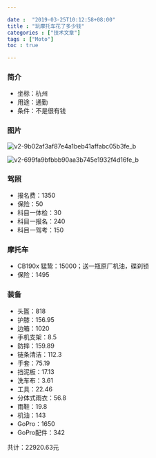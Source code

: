```yaml
---

date :  "2019-03-25T10:12:58+08:00" 
title : "玩摩托车花了多少钱" 
categories : ["技术文章"] 
tags : ["Moto"] 
toc : true

---
```


### 简介

- 坐标：杭州
- 用途：通勤
- 条件：不是很有钱

### 图片

![v2-9b02af3af87e4a1beb41affabc05b3fe_b](/img/v2-9b02af3af87e4a1beb41affabc05b3fe_b.jpg)

![v2-699fa9bfbbb90aa3b745e1932f4d16fe_b](/img/v2-699fa9bfbbb90aa3b745e1932f4d16fe_b.jpg)

### 驾照

- 报名费：1350
- 保险：50
- 科目一体检：30
- 科目一报名：240
- 科目一驾考：150

### 摩托车

- CB190x 猛鸷：15000；送一瓶原厂机油，碟刹锁
- 保险：1495

### 装备

- 头盔：818
- 护膝：156.95
- 边箱：1020
- 手机支架：8.5
- 防摔：159.89
- 链条清洁：112.3
- 手套：75.19
- 挡泥板：17.13
- 洗车布：3.61
- 工具：22.46
- 分体式雨衣：56.8
- 雨鞋：19.8
- 机油：143
- GoPro：1650
- GoPro配件：342

共计：22920.63元